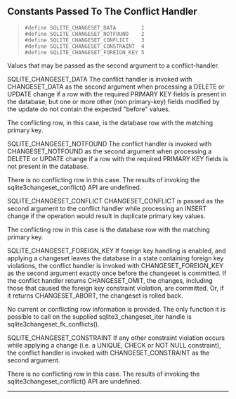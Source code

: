 ## Constants Passed To The Conflict Handler


> ```
> #define SQLITE_CHANGESET_DATA        1
> #define SQLITE_CHANGESET_NOTFOUND    2
> #define SQLITE_CHANGESET_CONFLICT    3
> #define SQLITE_CHANGESET_CONSTRAINT  4
> #define SQLITE_CHANGESET_FOREIGN_KEY 5
> 
> ```


Values that may be passed as the second argument to a conflict\-handler.



SQLITE\_CHANGESET\_DATA
 The conflict handler is invoked with CHANGESET\_DATA as the second argument
 when processing a DELETE or UPDATE change if a row with the required
 PRIMARY KEY fields is present in the database, but one or more other 
 (non primary\-key) fields modified by the update do not contain the 
 expected "before" values.


 The conflicting row, in this case, is the database row with the matching
 primary key.


SQLITE\_CHANGESET\_NOTFOUND
 The conflict handler is invoked with CHANGESET\_NOTFOUND as the second
 argument when processing a DELETE or UPDATE change if a row with the
 required PRIMARY KEY fields is not present in the database.


 There is no conflicting row in this case. The results of invoking the
 sqlite3changeset\_conflict() API are undefined.


SQLITE\_CHANGESET\_CONFLICT
 CHANGESET\_CONFLICT is passed as the second argument to the conflict
 handler while processing an INSERT change if the operation would result 
 in duplicate primary key values.


 The conflicting row in this case is the database row with the matching
 primary key.


SQLITE\_CHANGESET\_FOREIGN\_KEY
 If foreign key handling is enabled, and applying a changeset leaves the
 database in a state containing foreign key violations, the conflict 
 handler is invoked with CHANGESET\_FOREIGN\_KEY as the second argument
 exactly once before the changeset is committed. If the conflict handler
 returns CHANGESET\_OMIT, the changes, including those that caused the
 foreign key constraint violation, are committed. Or, if it returns
 CHANGESET\_ABORT, the changeset is rolled back.


 No current or conflicting row information is provided. The only function
 it is possible to call on the supplied sqlite3\_changeset\_iter handle
 is sqlite3changeset\_fk\_conflicts().


SQLITE\_CHANGESET\_CONSTRAINT
 If any other constraint violation occurs while applying a change (i.e. 
 a UNIQUE, CHECK or NOT NULL constraint), the conflict handler is 
 invoked with CHANGESET\_CONSTRAINT as the second argument.


 There is no conflicting row in this case. The results of invoking the
 sqlite3changeset\_conflict() API are undefined.







---


